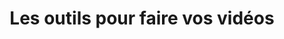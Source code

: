 ---
title: "Les outils pour faire vos vidéos"
level: "beginner"
speakers: [2]
language: "French"
---